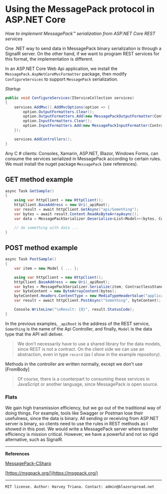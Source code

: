 ﻿# Using the MessagePack protocol in ASP.NET Core

*How to implement MessagePack™ serialization from ASP.NET Core REST services*

One .NET way to send data in MessagePack binary serialization is through a SignalR server. On the other hand, if we want to program REST services for this format, the implementation is different.

In an ASP.NET Core Web Api application, we install the `MessagePack.AspNetCoreMvcFormatter` package, then modify `ConfigureServices` to support `MessagePack` serialization.

*Startup*

```csharp
public void ConfigureServices(IServiceCollection services)
{
    services.AddMvc().AddMvcOptions(option => {
        option.OutputFormatters.Clear();
        option.OutputFormatters.Add(new MessagePackOutputFormatter(ContractlessStandardResolver.Options));
        option.InputFormatters.Clear();
        option.InputFormatters.Add(new MessagePackInputFormatter(ContractlessStandardResolver.Options));
    });

    services.AddControllers();
}
```

Any C # clients: Consoles, Xamarin, ASP.NET, Blazor, Windows Forms, can consume the services serialized in MessagePack according to certain rules. We must install the nuget package `MessagePack` (see references).

## GET method example

```csharp
async Task GetSample()
{
    using var httpClient = new HttpClient();
    httpClient.BaseAddress = new Uri(_apiRoot);
    var result = await httpClient.GetAsync("api/Something");
    var bytes = await result.Content.ReadAsByteArrayAsync();
    var data = MessagePackSerializer.Deserialize<List<Model>>(bytes, ContractlessStandardResolver.Options);

    // do something with data ...
}
```

## POST method example

```csharp
async Task PostSample()
{
    var item = new Model { ... };

    using var httpClient = new HttpClient();
    httpClient.BaseAddress = new Uri(_apiRoot);
    var bytes = MessagePackSerializer.Serialize(item, ContractlessStandardResolver.Options);
    var byteContent = new ByteArrayContent(bytes);
    byteContent.Headers.ContentType = new MediaTypeHeaderValue("application/x-msgpack");
    var result = await httpClient.PostAsync("Something", byteContent);

    Console.WriteLine("\nResult: {0}", result.StatusCode);
}
```

In the previous examples, `_apiRoot` is the address of the REST service, `Something` is the name of the Api Controller, and finally, `Model` is the data type that the API will deliver.

> We don't necessarily have to use a shared library for the data models, since REST is not a contract. On the client side we can use an abstraction, even in type `record` (as I show in the example repository).

Methods in the controller are written normally, except we don't use [FromBody]

> Of course, there is a counterpart to consuming these services in JavaScript or another language, since MessagePack is open source.

### Flats

We gain high transmission efficiency, but we go out of the traditional way of doing things. For example, tools like Swagger or Postman lose their usefulness, since the data is binary. All sending or receiving from ASP.NET server is binary, so clients need to use the rules in REST methods as I showed in this post. We would write a MessagePack server where transfer efficiency is mission critical. However, we have a powerful and not so rigid alternative, such as SignalR.

---

**References**

[MessagePack-CSharp](https://github.com/neuecc/MessagePack-CSharp)

[https://msgpack.org/](https://msgpack.org/)

---

`MIT license. Author: Harvey Triana. Contact: admin@blazorspread.net`
